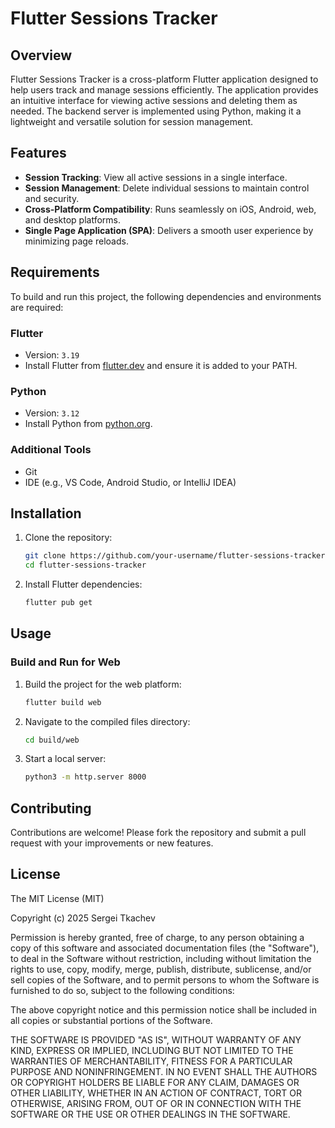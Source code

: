 # Flutter Sessions Tracker

## Overview
Flutter Sessions Tracker is a cross-platform Flutter application designed to help users track and manage sessions efficiently. The application provides an intuitive interface for viewing active sessions and deleting them as needed. The backend server is implemented using Python, making it a lightweight and versatile solution for session management.

## Features
- **Session Tracking**: View all active sessions in a single interface.
- **Session Management**: Delete individual sessions to maintain control and security.
- **Cross-Platform Compatibility**: Runs seamlessly on iOS, Android, web, and desktop platforms.
- **Single Page Application (SPA)**: Delivers a smooth user experience by minimizing page reloads.

## Requirements
To build and run this project, the following dependencies and environments are required:

### Flutter
- Version: `3.19`
- Install Flutter from [flutter.dev](https://flutter.dev) and ensure it is added to your PATH.

### Python
- Version: `3.12`
- Install Python from [python.org](https://www.python.org/downloads/).

### Additional Tools
- Git
- IDE (e.g., VS Code, Android Studio, or IntelliJ IDEA)

## Installation
1. Clone the repository:
   ```bash
   git clone https://github.com/your-username/flutter-sessions-tracker.git
   cd flutter-sessions-tracker
   ```
2. Install Flutter dependencies:
   ```bash
   flutter pub get
   ```

## Usage
### Build and Run for Web
1. Build the project for the web platform:
   ```bash
   flutter build web
   ```
2. Navigate to the compiled files directory:
   ```bash
   cd build/web
   ```
3. Start a local server:
   ```bash
   python3 -m http.server 8000
   ```

## Contributing
Contributions are welcome! Please fork the repository and submit a pull request with your improvements or new features.

## License
The MIT License (MIT)

Copyright (c) 2025 Sergei Tkachev

Permission is hereby granted, free of charge, to any person obtaining a copy
of this software and associated documentation files (the "Software"), to deal
in the Software without restriction, including without limitation the rights
to use, copy, modify, merge, publish, distribute, sublicense, and/or sell
copies of the Software, and to permit persons to whom the Software is
furnished to do so, subject to the following conditions:

The above copyright notice and this permission notice shall be included in all
copies or substantial portions of the Software.

THE SOFTWARE IS PROVIDED "AS IS", WITHOUT WARRANTY OF ANY KIND, EXPRESS OR
IMPLIED, INCLUDING BUT NOT LIMITED TO THE WARRANTIES OF MERCHANTABILITY,
FITNESS FOR A PARTICULAR PURPOSE AND NONINFRINGEMENT. IN NO EVENT SHALL THE
AUTHORS OR COPYRIGHT HOLDERS BE LIABLE FOR ANY CLAIM, DAMAGES OR OTHER
LIABILITY, WHETHER IN AN ACTION OF CONTRACT, TORT OR OTHERWISE, ARISING FROM,
OUT OF OR IN CONNECTION WITH THE SOFTWARE OR THE USE OR OTHER DEALINGS IN THE
SOFTWARE.